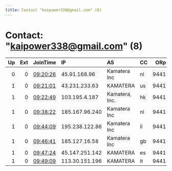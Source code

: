 ```yaml
---
title: Contact "kaipower338@gmail.com" (8)
---
```


# Contact: "kaipower338@gmail.com" (8)

|   Up |   Ext | JoinTime                                                                                              | IP             | AS             | CC   |   ORp |   Dirp | OS    | Version   | Nickname   |   eFamMembers |
|-----:|------:|:------------------------------------------------------------------------------------------------------|:---------------|:---------------|:-----|------:|-------:|:------|:----------|:-----------|--------------:|
|    0 |     0 | [09:20:26](https://nusenu.github.io/OrNetStats/w/relay/167F74D27C040077FEB3329E2666D3F6936CC3A9.html) | 45.91.168.96   | Kamatera Inc   | nl   |  9441 |      0 | Linux | 0.4.7.13  | ramen      |             1 |
|    1 |     0 | [09:21:01](https://nusenu.github.io/OrNetStats/w/relay/FF55347C82BFAB5401B9DB7CC0ED6F11439AA1E5.html) | 43.231.233.63  | KAMATERA       | us   |  9441 |      0 | Linux | 0.4.7.13  | ramen      |             1 |
|    1 |     0 | [09:22:49](https://nusenu.github.io/OrNetStats/w/relay/B4D70E85D326F791947FA7D5D5A75CBE00539E86.html) | 103.195.4.187  | Kamatera, Inc. | hk   |  9441 |      0 | Linux | 0.4.7.13  | ramen      |             1 |
|    1 |     0 | [09:38:22](https://nusenu.github.io/OrNetStats/w/relay/85D9889808CAC9F77301BD1F6349FE6237BEDE78.html) | 185.167.96.240 | Kamatera Inc   | nl   |  9441 |      0 | Linux | 0.4.7.13  | ramen      |             1 |
|    1 |     0 | [09:44:09](https://nusenu.github.io/OrNetStats/w/relay/55CD807B70673DA98046E204CCC4B0432A763D52.html) | 195.238.122.86 | Kamatera Inc   | il   |  9441 |      0 | Linux | 0.4.7.13  | ramen      |             1 |
|    1 |     0 | [09:46:41](https://nusenu.github.io/OrNetStats/w/relay/6E7D47156DA59CCF24FCC9576328981D7730A021.html) | 185.127.16.58  | Kamatera Inc   | gb   |  9441 |      0 | Linux | 0.4.7.13  | ramen      |             1 |
|    1 |     0 | [09:47:24](https://nusenu.github.io/OrNetStats/w/relay/46172656C9233E9A73058C514677D5882175284F.html) | 45.147.251.142 | KAMATERA       | es   |  9441 |      0 | Linux | 0.4.7.13  | ramen      |             1 |
|    1 |     0 | [09:49:09](https://nusenu.github.io/OrNetStats/w/relay/9AB0AEFD5759D1C19AEA7ECB5171F6F7C8090CAE.html) | 113.30.151.196 | KAMATERA       | it   |  9441 |      0 | Linux | 0.4.7.13  | ramen      |             1 |
